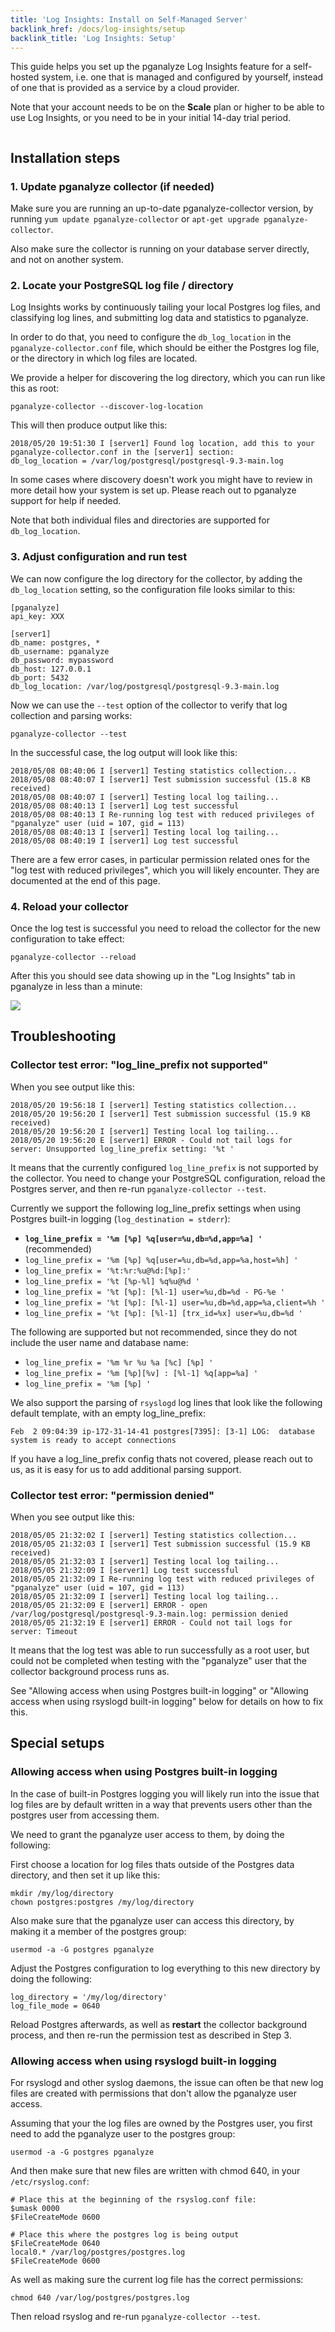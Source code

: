```yaml
---
title: 'Log Insights: Install on Self-Managed Server'
backlink_href: /docs/log-insights/setup
backlink_title: 'Log Insights: Setup'
---
```


This guide helps you set up the pganalyze Log Insights feature for a self-hosted system, i.e. one that is managed and configured by yourself, instead of one that is provided as a service by a cloud provider.

Note that your account needs to be on the **Scale** plan or higher to be able to use Log Insights, or you need to be in your initial 14-day trial period.

```toc
```

## Installation steps

### 1. Update pganalyze collector (if needed)

Make sure you are running an up-to-date pganalyze-collector version, by running `yum update pganalyze-collector` or `apt-get upgrade pganalyze-collector`.

Also make sure the collector is running on your database server directly, and not on another system.

### 2. Locate your PostgreSQL log file / directory

Log Insights works by continuously tailing your local Postgres log files, and classifying log lines, and submitting log data and statistics to pganalyze.

In order to do that, you need to configure the `db_log_location` in the `pganalyze-collector.conf` file, which should be either the Postgres log file, or the directory in which log files are located.

We provide a helper for discovering the log directory, which you can run like this as root:

```
pganalyze-collector --discover-log-location
```

This will then produce output like this:

```
2018/05/20 19:51:30 I [server1] Found log location, add this to your pganalyze-collector.conf in the [server1] section:
db_log_location = /var/log/postgresql/postgresql-9.3-main.log
```

In some cases where discovery doesn't work you might have to review in more detail how your system is set up. Please reach out to pganalyze support for help if needed.

Note that both individual files and directories are supported for `db_log_location`.

### 3. Adjust configuration and run test

We can now configure the log directory for the collector, by adding the `db_log_location` setting, so the configuration file looks similar to this:

```
[pganalyze]
api_key: XXX

[server1]
db_name: postgres, *
db_username: pganalyze
db_password: mypassword
db_host: 127.0.0.1
db_port: 5432
db_log_location: /var/log/postgresql/postgresql-9.3-main.log
```

Now we can use the `--test` option of the collector to verify that log collection and parsing works:

```
pganalyze-collector --test
```

In the successful case, the log output will look like this:

```
2018/05/08 08:40:06 I [server1] Testing statistics collection...
2018/05/08 08:40:07 I [server1] Test submission successful (15.8 KB received)
2018/05/08 08:40:07 I [server1] Testing local log tailing...
2018/05/08 08:40:13 I [server1] Log test successful
2018/05/08 08:40:13 I Re-running log test with reduced privileges of "pganalyze" user (uid = 107, gid = 113)
2018/05/08 08:40:13 I [server1] Testing local log tailing...
2018/05/08 08:40:19 I [server1] Log test successful
```

There are a few error cases, in particular permission related ones for the "log test with reduced privileges", which you will likely encounter. They are documented at the end of this page.

### 4. Reload your collector

Once the log test is successful you need to reload the collector for the new configuration to take effect:

```
pganalyze-collector --reload
```

After this you should see data showing up in the "Log Insights" tab in pganalyze in less than a minute:

![](log_insights_screenshot.png)

## Troubleshooting

### Collector test error: "log\_line\_prefix not supported"

When you see output like this:

```
2018/05/20 19:56:18 I [server1] Testing statistics collection...
2018/05/20 19:56:20 I [server1] Test submission successful (15.9 KB received)
2018/05/20 19:56:20 I [server1] Testing local log tailing...
2018/05/20 19:56:20 E [server1] ERROR - Could not tail logs for server: Unsupported log_line_prefix setting: '%t '
```

It means that the currently configured `log_line_prefix` is not supported by the collector. You need to change your PostgreSQL configuration, reload the Postgres server, and then re-run `pganalyze-collector --test`.

Currently we support the following log\_line\_prefix settings when using Postgres built-in logging (`log_destination = stderr`):

* **`log_line_prefix = '%m [%p] %q[user=%u,db=%d,app=%a] '`** (recommended)
* `log_line_prefix = '%m [%p] %q[user=%u,db=%d,app=%a,host=%h] '`
* `log_line_prefix = '%t:%r:%u@%d:[%p]:'`
* `log_line_prefix = '%t [%p-%l] %q%u@%d '`
* `log_line_prefix = '%t [%p]: [%l-1] user=%u,db=%d - PG-%e '`
* `log_line_prefix = '%t [%p]: [%l-1] user=%u,db=%d,app=%a,client=%h '`
* `log_line_prefix = '%t [%p]: [%l-1] [trx_id=%x] user=%u,db=%d '`

The following are supported but not recommended, since they do not include the user name and database name:

* `log_line_prefix = '%m %r %u %a [%c] [%p] '`
* `log_line_prefix = '%m [%p][%v] : [%l-1] %q[app=%a] '`
* `log_line_prefix = '%m [%p] '`

We also support the parsing of `rsyslogd` log lines that look like the following default template, with an empty log\_line\_prefix:

```
Feb  2 09:04:39 ip-172-31-14-41 postgres[7395]: [3-1] LOG:  database system is ready to accept connections
```

If you have a log\_line\_prefix config thats not covered, please reach out to us, as it is easy for us to add additional parsing support.

### Collector test error: "permission denied"

When you see output like this:

```
2018/05/05 21:32:02 I [server1] Testing statistics collection...
2018/05/05 21:32:03 I [server1] Test submission successful (15.9 KB received)
2018/05/05 21:32:03 I [server1] Testing local log tailing...
2018/05/05 21:32:09 I [server1] Log test successful
2018/05/05 21:32:09 I Re-running log test with reduced privileges of "pganalyze" user (uid = 107, gid = 113)
2018/05/05 21:32:09 I [server1] Testing local log tailing...
2018/05/05 21:32:09 E [server1] ERROR - open /var/log/postgresql/postgresql-9.3-main.log: permission denied
2018/05/05 21:32:19 E [server1] ERROR - Could not tail logs for server: Timeout
```

It means that the log test was able to run successfully as a root user, but could not be completed when testing with the "pganalyze" user that the collector background process runs as.

See "Allowing access when using Postgres built-in logging" or "Allowing access when using rsyslogd built-in logging" below for details on how to fix this.

## Special setups

### Allowing access when using Postgres built-in logging

In the case of built-in Postgres logging you will likely run into the issue that
log files are by default written in a way that prevents users other than the
postgres user from accessing them.

We need to grant the pganalyze user access to them, by doing the following:

First choose a location for log files thats outside of the Postgres data directory,
and then set it up like this:

```
mkdir /my/log/directory
chown postgres:postgres /my/log/directory
```

Also make sure that the pganalyze user can access this directory, by making it a member of the postgres group:

```
usermod -a -G postgres pganalyze
```

Adjust the Postgres configuration to log everything to this new directory by doing the following:

```
log_directory = '/my/log/directory'
log_file_mode = 0640
```

Reload Postgres afterwards, as well as **restart** the collector background process, and then re-run the permission test as described in Step 3.

### Allowing access when using rsyslogd built-in logging

For rsyslogd and other syslog daemons, the issue can often be that new log files
are created with permissions that don't allow the pganalyze user access.

Assuming that your the log files are owned by the Postgres user, you first
need to add the pganalyze user to the postgres group:

```
usermod -a -G postgres pganalyze
```

And then make sure that new files are written with chmod 640, in your `/etc/rsyslog.conf`:

```
# Place this at the beginning of the rsyslog.conf file:
$umask 0000
$FileCreateMode 0600

# Place this where the postgres log is being output
$FileCreateMode 0640
local0.* /var/log/postgres/postgres.log
$FileCreateMode 0600
```

As well as making sure the current log file has the correct permissions:

```
chmod 640 /var/log/postgres/postgres.log
```

Then reload rsyslog and re-run `pganalyze-collector --test`.
